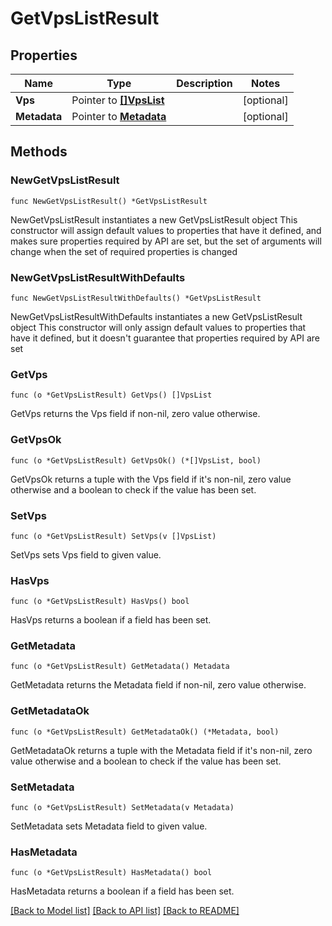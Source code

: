 # GetVpsListResult

## Properties

Name | Type | Description | Notes
------------ | ------------- | ------------- | -------------
**Vps** | Pointer to [**[]VpsList**](VpsList.md) |  | [optional] 
**Metadata** | Pointer to [**Metadata**](Metadata.md) |  | [optional] 

## Methods

### NewGetVpsListResult

`func NewGetVpsListResult() *GetVpsListResult`

NewGetVpsListResult instantiates a new GetVpsListResult object
This constructor will assign default values to properties that have it defined,
and makes sure properties required by API are set, but the set of arguments
will change when the set of required properties is changed

### NewGetVpsListResultWithDefaults

`func NewGetVpsListResultWithDefaults() *GetVpsListResult`

NewGetVpsListResultWithDefaults instantiates a new GetVpsListResult object
This constructor will only assign default values to properties that have it defined,
but it doesn't guarantee that properties required by API are set

### GetVps

`func (o *GetVpsListResult) GetVps() []VpsList`

GetVps returns the Vps field if non-nil, zero value otherwise.

### GetVpsOk

`func (o *GetVpsListResult) GetVpsOk() (*[]VpsList, bool)`

GetVpsOk returns a tuple with the Vps field if it's non-nil, zero value otherwise
and a boolean to check if the value has been set.

### SetVps

`func (o *GetVpsListResult) SetVps(v []VpsList)`

SetVps sets Vps field to given value.

### HasVps

`func (o *GetVpsListResult) HasVps() bool`

HasVps returns a boolean if a field has been set.

### GetMetadata

`func (o *GetVpsListResult) GetMetadata() Metadata`

GetMetadata returns the Metadata field if non-nil, zero value otherwise.

### GetMetadataOk

`func (o *GetVpsListResult) GetMetadataOk() (*Metadata, bool)`

GetMetadataOk returns a tuple with the Metadata field if it's non-nil, zero value otherwise
and a boolean to check if the value has been set.

### SetMetadata

`func (o *GetVpsListResult) SetMetadata(v Metadata)`

SetMetadata sets Metadata field to given value.

### HasMetadata

`func (o *GetVpsListResult) HasMetadata() bool`

HasMetadata returns a boolean if a field has been set.


[[Back to Model list]](../README.md#documentation-for-models) [[Back to API list]](../README.md#documentation-for-api-endpoints) [[Back to README]](../README.md)


